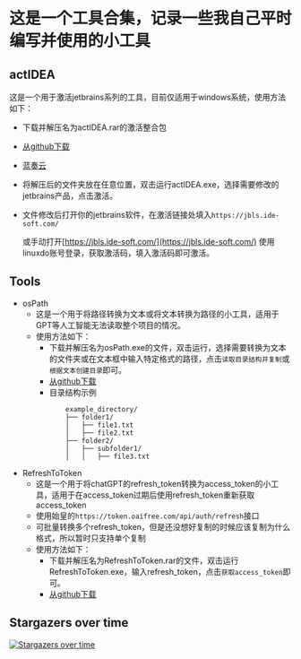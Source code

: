 # 这是一个工具合集，记录一些我自己平时编写并使用的小工具

## actIDEA

这是一个用于激活jetbrains系列的工具，目前仅适用于windows系统，使用方法如下：
- 下载并解压名为actIDEA.rar的激活整合包

- [从github下载](https://github.com/xiaoye6688/jueLinuxDo/releases/tag/v2.1.1)

- [蓝奏云](https://ww0.lanzoub.com/iVslF25j05fc)

- 将解压后的文件夹放在任意位置，双击运行actIDEA.exe，选择需要修改的jetbrains产品，点击激活。

- 文件修改后打开你的jetbrains软件，在激活链接处填入`https://jbls.ide-soft.com/`

  或手动打开[https://jbls.ide-soft.com/](https://jbls.ide-soft.com/) 使用linuxdo账号登录，获取激活码，填入激活码即可激活。

## Tools
  - osPath
    - 这是一个用于将路径转换为文本或将文本转换为路径的小工具，适用于GPT等人工智能无法读取整个项目的情况。
    - 使用方法如下：
      - 下载并解压名为osPath.exe的文件，双击运行，选择需要转换为文本的文件夹或在文本框中输入特定格式的路径，点击`读取目录结构并复制`或`根据文本创建目录`即可。
      - [从github下载](https://github.com/xiaoye6688/jueLinuxDo/releases/tag/osPath)
      - 目录结构示例
        ```
            example_directory/
            ├── folder1/
            │   ├── file1.txt
            │   ├── file2.txt
            ├── folder2/
            │   ├── subfolder1/
            │   │   ├── file3.txt
        ```
  - RefreshToToken
    - 这是一个用于将chatGPT的refresh_token转换为access_token的小工具，适用于在access_token过期后使用refresh_token重新获取access_token
    - 使用始皇的`https://token.oaifree.com/api/auth/refresh`接口
    - 可批量转换多个refresh_token，但是还没想好复制的时候应该复制为什么格式，所以暂时只支持单个复制
    - 使用方法如下：
      - 下载并解压名为RefreshToToken.rar的文件，双击运行RefreshToToken.exe，输入refresh_token，点击`获取access_token`即可。
      - [从github下载](https://github.com/xiaoye6688/jueLinuxDo/releases/tag/Refresh_tokenToAccess_token)
  

## Stargazers over time
[![Stargazers over time](https://starchart.cc/xiaoye6688/jueLinuxDo.svg?variant=adaptive)](https://starchart.cc/xiaoye6688/jueLinuxDo)

